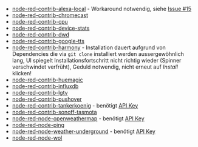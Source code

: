* [node-red-contrib-alexa-local](https://flows.nodered.org/node/node-red-contrib-alexa-local) - Workaround notwendig, siehe [Issue #15](https://github.com/hobbyquaker/RedMatic/issues/15)
* [node-red-contrib-chromecast](https://flows.nodered.org/node/node-red-contrib-chromecast)
* [node-red-contrib-cpu](https://flows.nodered.org/node/node-red-contrib-cpu)
* [node-red-contrib-device-stats](https://flows.nodered.org/node/node-red-contrib-device-stats)
* [node-red-contrib-dwd](https://flows.nodered.org/node/node-red-contrib-dwd)
* [node-red-contrib-google-tts](https://flows.nodered.org/node/node-red-contrib-google-tts)
* [node-red-contrib-harmony](https://flows.nodered.org/node/node-red-contrib-harmony) - Installation dauert aufgrund von Dependencies die via `git clone` installiert werden aussergewöhnlich lang, UI spiegelt Installationsfortschritt nicht richtig wieder (Spinner verschwindet verfrüht), Geduld notwendig, nicht erneut auf _Install_ klicken!
* [node-red-contrib-huemagic](https://flows.nodered.org/node/node-red-contrib-huemagic)
* [node-red-contrib-influxdb](https://flows.nodered.org/node/node-red-contrib-influxdb)
* [node-red-contrib-lgtv](https://flows.nodered.org/node/node-red-contrib-lgtv)
* [node-red-contrib-pushover](https://flows.nodered.org/node/node-red-contrib-pushover)
* [node-red-contrib-tankerkoenig](https://flows.nodered.org/node/node-red-contrib-tankerkoenig) - benötigt [API Key](https://creativecommons.tankerkoenig.de/)
* [node-red-contrib-sonoff-tasmota](https://flows.nodered.org/node/node-red-contrib-sonoff-tasmota)
* [node-red-node-openweathermap](https://flows.nodered.org/node/node-red-node-openweathermap) - benötigt [API Key](http://openweathermap.org/appid)
* [node-red-node-ping](https://flows.nodered.org/node/node-red-node-ping)
* [node-red-node-weather-underground](node-red-node-weather-underground) - benötigt [API Key](http://www.wunderground.com/weather/api/d/pricing.html)
* [node-red-node-wol](https://flows.nodered.org/node/node-red-node-wol)